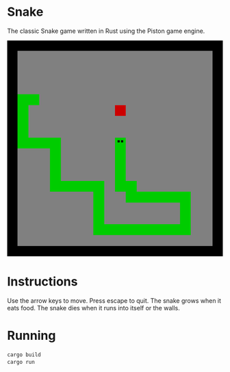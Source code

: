 # Snake

The classic Snake game written in Rust using the Piston game engine.

![Game Screenshot](screenshot.png)

# Instructions

Use the arrow keys to move. Press escape to quit. The snake grows when it eats food. The snake dies when it runs into itself or the walls.

# Running

```sh
cargo build
cargo run
```
